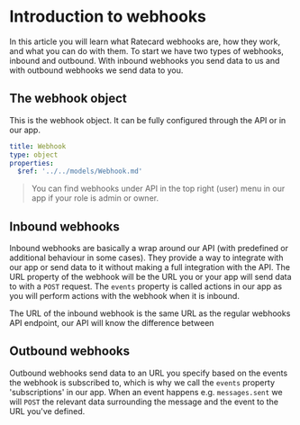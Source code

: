 # Introduction to webhooks
In this article you will learn what Ratecard webhooks are, how they work, and what you can do with them. To start we have two types of webhooks, inbound and outbound. With inbound webhooks you send data to us and with outbound webhooks we send data to you.

## The webhook object
This is the webhook object. It can be fully configured through the API or in our app.

```yaml json_schema
title: Webhook
type: object
properties:
  $ref: '../../models/Webhook.md'
```

> You can find webhooks under API in the top right (user) menu in our app if your role is admin or owner.

## Inbound webhooks
Inbound webhooks are basically a wrap around our API (with predefined or additional behaviour in some cases). They provide a way to integrate with our app or send data to it without making a full integration with the API. The URL property of the webhook will be the URL you or your app will send data to with a `POST` request. The `events` property is called actions in our app as you will perform actions with the webhook when it is inbound.

The URL of the inbound webhook is the same URL as the regular webhooks API endpoint, our API will know the difference between 

## Outbound webhooks
Outbound webhooks send data to an URL you specify based on the events the webhook is subscribed to, which is why we call the `events` property 'subscriptions' in our app. When an event happens e.g. `messages.sent` we will `POST` the relevant data surrounding the message and the event to the URL you've defined.
